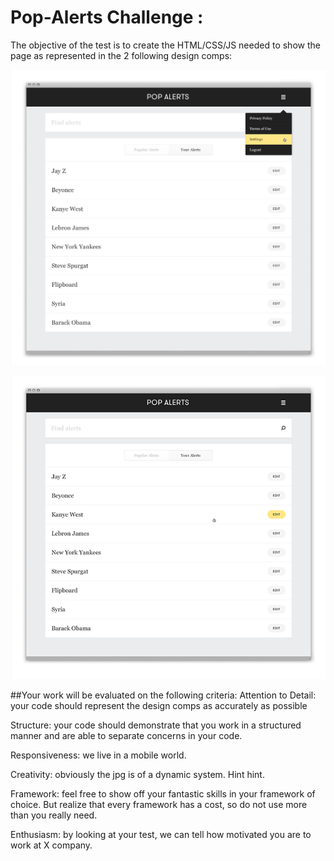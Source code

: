 # Pop-Alerts Challenge :

The objective of the test is to create the HTML/CSS/JS needed to show the page as represented in the 2 following design comps:

![Overview](https://github.com/talgoldfus/Pop-Alerts-Challenge/blob/master/challengeCopms/popalerts_0014_Dropdown.png)

![Overview](https://github.com/talgoldfus/Pop-Alerts-Challenge/blob/master/challengeCopms/popalerts_0011_Selection.png)


##Your work will be evaluated on the following criteria:
Attention to Detail: your code should represent the design comps as accurately as possible

Structure: your code should demonstrate that you work in a structured manner and are able to separate concerns in your code.

Responsiveness: we live in a mobile world.

Creativity: obviously the jpg is of a dynamic system. Hint hint.

Framework: feel free to show off your fantastic skills in your framework of choice. But realize that every framework has a cost, so do not use more than you really need.

Enthusiasm: by looking at your test, we can tell how motivated you are to work at X company.
